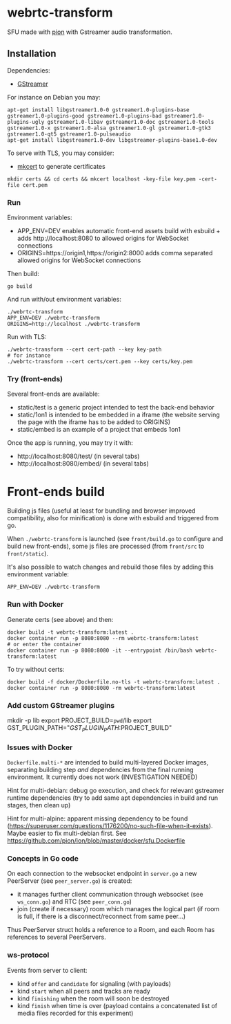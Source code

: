 # webrtc-transform

SFU made with [pion](https://github.com/pion/webrtc) with Gstreamer audio transformation.

## Installation

Dependencies:

- [GStreamer](https://gstreamer.freedesktop.org/documentation/index.html?gi-language=c)

For instance on Debian you may:

```
apt-get install libgstreamer1.0-0 gstreamer1.0-plugins-base gstreamer1.0-plugins-good gstreamer1.0-plugins-bad gstreamer1.0-plugins-ugly gstreamer1.0-libav gstreamer1.0-doc gstreamer1.0-tools gstreamer1.0-x gstreamer1.0-alsa gstreamer1.0-gl gstreamer1.0-gtk3 gstreamer1.0-qt5 gstreamer1.0-pulseaudio
apt-get install libgstreamer1.0-dev libgstreamer-plugins-base1.0-dev
```

To serve with TLS, you may consider:

- [mkcert](https://github.com/FiloSottile/mkcert) to generate certificates

```
mkdir certs && cd certs && mkcert localhost -key-file key.pem -cert-file cert.pem
```

### Run

Environment variables:

- APP_ENV=DEV enables automatic front-end assets build with esbuild + adds http://localhost:8080 to allowed origins for WebSocket connections
- ORIGINS=https://origin1,https://origin2:8000 adds comma separated allowed origins for WebSocket connections

Then build:

```
go build
```

And run with/out environment variables:

```
./webrtc-transform
APP_ENV=DEV ./webrtc-transform
ORIGINS=http://localhost ./webrtc-transform
```

Run with TLS:

```
./webrtc-transform --cert cert-path --key key-path
# for instance
./webrtc-transform --cert certs/cert.pem --key certs/key.pem
```

### Try (front-ends)

Several front-ends are available:

- static/test is a generic project intended to test the back-end behavior
- static/1on1 is intended to be embedded in a iframe (the website serving the page with the iframe has to be added to ORIGINS)
- static/embed is an example of a project that embeds 1on1

Once the app is running, you may try it with:

- http://localhost:8080/test/ (in several tabs)
- http://localhost:8080/embed/ (in several tabs)

# Front-ends build

Building js files (useful at least for bundling and browser improved compatibility, also for minification) is done with esbuild and triggered from go.

When `./webrtc-transform` is launched (see `front/build.go` to configure and build new front-ends), some js files are processed (from `front/src` to `front/static`).

It's also possible to watch changes and rebuild those files by adding this environment variable:

```
APP_ENV=DEV ./webrtc-transform
```

### Run with Docker

Generate certs (see above) and then:

```
docker build -t webrtc-transform:latest .
docker container run -p 8080:8080 --rm webrtc-transform:latest
# or enter the container
docker container run -p 8080:8080 -it --entrypoint /bin/bash webrtc-transform:latest
```

To try without certs:

```
docker build -f docker/Dockerfile.no-tls -t webrtc-transform:latest .
docker container run -p 8080:8080 -rm webrtc-transform:latest
```

### Add custom GStreamer plugins

mkdir -p lib
export PROJECT_BUILD=`pwd`/lib
export GST_PLUGIN_PATH="$GST_PLUGIN_PATH:$PROJECT_BUILD"

### Issues with Docker

`Dockerfile.multi-*` are intended to build multi-layered Docker images, separating building step _and_ dependencies from the final running environment. It currently does not work (INVESTIGATION NEEDED)

Hint for multi-debian: debug go execution, and check for relevant gstreamer runtime dependencies (try to add same apt dependencies in build and run stages, then clean up)

Hint for multi-alpine: apparent missing dependency to be found (https://superuser.com/questions/1176200/no-such-file-when-it-exists). Maybe easier to fix multi-debian first. See https://github.com/pion/ion/blob/master/docker/sfu.Dockerfile

### Concepts in Go code

On each connection to the websocket endpoint in `server.go` a new PeerServer (see `peer_server.go`) is created:

- it manages further client communication through websocket (see `ws_conn.go`) and RTC (see `peer_conn.go`)
- join (create if necessary) room which manages the logical part (if room is full, if there is a disconnect/reconnect from same peer...)

Thus PeerServer struct holds a reference to a Room, and each Room has references to several PeerServers.


### ws-protocol

Events from server to client:

- kind `offer` and `candidate` for signaling (with payloads)
- kind `start` when all peers and tracks are ready
- kind `finishing` when the room will soon be destroyed
- kind `finish` when time is over (payload contains a concatenated list of media files recorded for this experiment)
